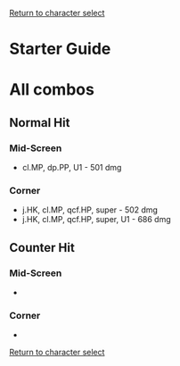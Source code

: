 [Return to character select](./index.md)  

# Starter Guide

# All combos

## Normal Hit

### Mid-Screen

- cl.MP, dp.PP, U1 - 501 dmg

### Corner

- j.HK, cl.MP, qcf.HP, super - 502 dmg
- j.HK, cl.MP, qcf.HP, super, U1 - 686 dmg

## Counter Hit

### Mid-Screen

- 

### Corner

- 


[Return to character select](./index.md)  
